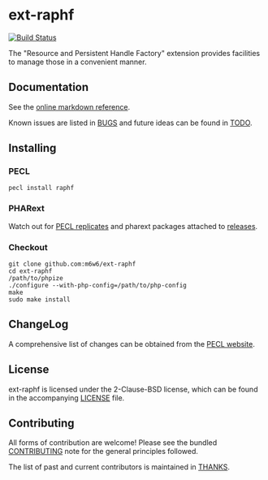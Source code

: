 # ext-raphf

[![Build Status](https://travis-ci.org/m6w6/ext-raphf.svg?branch=master)](https://travis-ci.org/m6w6/ext-raphf)

The "Resource and Persistent Handle Factory" extension provides facilities to manage those in a convenient manner.

## Documentation

See the [online markdown reference](https://mdref.m6w6.name/raphf).

Known issues are listed in [BUGS](./BUGS) and future ideas can be found in [TODO](./TODO).

## Installing

### PECL

	pecl install raphf

### PHARext

Watch out for [PECL replicates](https://replicator.pharext.org?raphf)
and pharext packages attached to [releases](./releases).

### Checkout

	git clone github.com:m6w6/ext-raphf
	cd ext-raphf
	/path/to/phpize
	./configure --with-php-config=/path/to/php-config
	make
	sudo make install

## ChangeLog

A comprehensive list of changes can be obtained from the
[PECL website](https://pecl.php.net/package-changelog.php?package=raphf).

## License

ext-raphf is licensed under the 2-Clause-BSD license, which can be found in
the accompanying [LICENSE](./LICENSE) file.

## Contributing

All forms of contribution are welcome! Please see the bundled
[CONTRIBUTING](./CONTRIBUTING.md) note for the general principles followed.

The list of past and current contributors is maintained in [THANKS](./THANKS).
